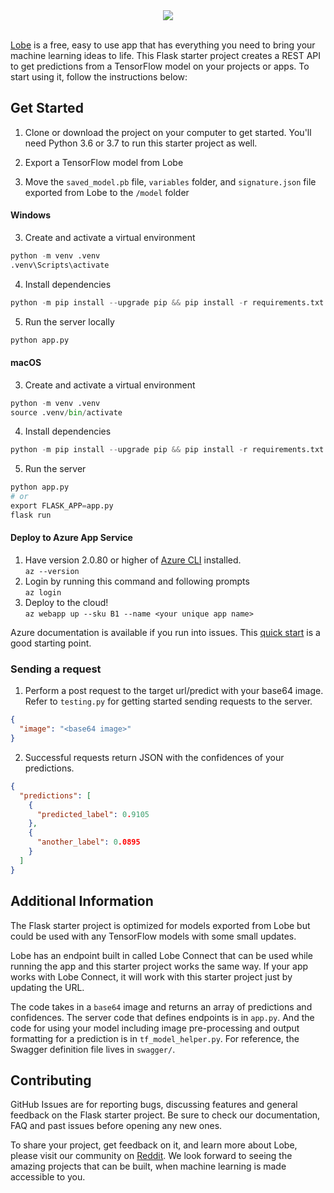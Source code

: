 <div style="text-align:center"><img src="https://github.com/lobe/flask-server/blob/main/assets/header.jpg" /></div><br>

[Lobe](http://lobe.ai/) is a free, easy to use app that has everything you need to bring your machine learning ideas to life. This Flask starter project creates a REST API to get predictions from a TensorFlow model on your projects or apps. To start using it, follow the instructions below:

## Get Started

1. Clone or download the project on your computer to get started. You'll need Python 3.6 or 3.7 to run this starter project as well.

2. Export a TensorFlow model from Lobe

3. Move the `saved_model.pb` file, `variables` folder, and `signature.json` file exported from Lobe to the `/model` folder

#### Windows

3. Create and activate a virtual environment  
```python
python -m venv .venv
.venv\Scripts\activate
```

4. Install dependencies  
```python
python -m pip install --upgrade pip && pip install -r requirements.txt
```

5. Run the server locally  
```python
python app.py
```

#### macOS

3. Create and activate a virtual environment
```python
python -m venv .venv
source .venv/bin/activate
```

4. Install dependencies
```python
python -m pip install --upgrade pip && pip install -r requirements.txt
```

5. Run the server
```python
python app.py
# or
export FLASK_APP=app.py
flask run
```
#### Deploy to Azure App Service

1. Have version 2.0.80 or higher of [Azure CLI](https://docs.microsoft.com/en-us/cli/azure/install-azure-cli) installed.  
   `az --version`
2. Login by running this command and following prompts   
`az login`
3. Deploy to the cloud!  
`az webapp up --sku B1 --name <your unique app name>`

Azure documentation is available if you run into issues. 
This [quick start](https://docs.microsoft.com/en-us/azure/app-service/quickstart-python?toc=%2Fpython%2Fazure%2FTOC.json&tabs=bash&pivots=python-framework-flask) is a good starting point.


### Sending a request

1. Perform a post request to the target url/predict with your base64 image. Refer to `testing.py` for getting started sending requests to the server.
```JSON
{
  "image": "<base64 image>"
}
```

2. Successful requests return JSON with the confidences of your predictions.
```JSON
{
  "predictions": [
    {
      "predicted_label": 0.9105
    },
    {
      "another_label": 0.0895
    }
  ]
}
```

## Additional Information

The Flask starter project is optimized for models exported from Lobe but could be used with any TensorFlow models with some small updates.

Lobe has an endpoint built in called Lobe Connect that can be used while running the app and this starter project works the same way. If your app works with Lobe Connect, it will work with this starter project just by updating the URL.

The code takes in a `base64` image and returns an array of predictions and confidences. The server code that defines endpoints is in `app.py`. And the code for using your model including image pre-processing and output formatting for a prediction is in `tf_model_helper.py`. For reference, the Swagger definition file lives in `swagger/`.

## Contributing

GitHub Issues are for reporting bugs, discussing features and general feedback on the Flask starter project. Be sure to check our documentation, FAQ and past issues before opening any new ones.

To share your project, get feedback on it, and learn more about Lobe, please visit our community on [Reddit](https://www.reddit.com/r/Lobe/). We look forward to seeing the amazing projects that can be built, when machine learning is made accessible to you.
